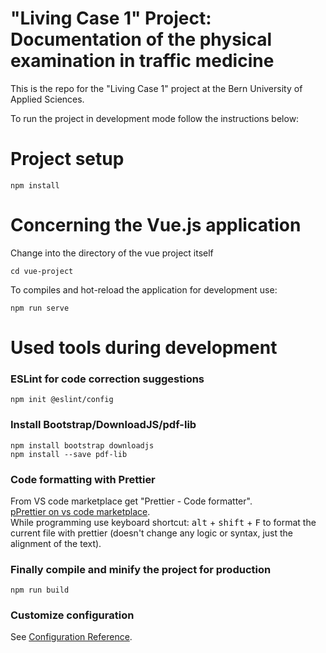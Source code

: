# "Living Case 1" Project: Documentation of the physical examination in traffic medicine
This is the repo for the "Living Case 1" project at the Bern University of Applied Sciences.

To run the project in development mode follow the instructions below:
# Project setup
```
npm install
```

# Concerning the Vue.js application

Change into the directory of the vue project itself
```
cd vue-project
```

To compiles and hot-reload the application for development use:
```
npm run serve
```
# Used tools during development

### ESLint for code correction suggestions
```
npm init @eslint/config
```
### Install Bootstrap/DownloadJS/pdf-lib
```
npm install bootstrap downloadjs
npm install --save pdf-lib
```
### Code formatting with Prettier
From VS code marketplace get "Prettier - Code formatter".<br>
[pPrettier on vs code marketplace](https://marketplace.visualstudio.com/items?itemName=esbenp.prettier-vscode).<br>
While programming use keyboard shortcut: <kbd>alt</kbd> + <kbd>shift</kbd> + <kbd>F</kbd> to format the current file with prettier (doesn't change any logic or syntax, just the alignment of the text).


### Finally compile and minify the project for production
```
npm run build
```

### Customize configuration
See [Configuration Reference](https://cli.vuejs.org/config/).
